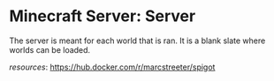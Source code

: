 # Minecraft Server: Server

The server is meant for each world that is ran. It is a blank slate where worlds can be loaded.

_resources_: https://hub.docker.com/r/marcstreeter/spigot
